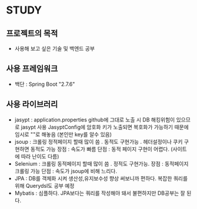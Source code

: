 # STUDY  
## 프로젝트의 목적  
* 사용해 보고 싶은 기술 및 백엔드 공부  
## 사용 프레임워크  
* 백단 : Spring Boot "2.7.6"   
## 사용 라이브러리  
* jasypt : application.properties github에 그대로 노출 시 DB 해킹위험이 있으므로 jasypt 사용 JasyptConfig에 암호화 키가 노출되면 복호화가 가능하기 때문에 임시로 ""로 해놓음 (본인만 key를 알수 있음)  
* jsoup : 크롤링 정적페이지 할때 많이 씀 . 동적도 구현가능 . 헤더설정이나 쿠키 구현하면 동적도 가능 장점 : 속도가 빠름 단점 : 동적 페이지 구현이 어렵다. (사이트에 따라 난이도 다름)
* Selenium : 크롤링 동적페이지 할때 많이 씀 . 정적도 구현가능. 장점 : 동적페이지 크롤링 가능 단점 : 속도가 jsoup에 비해 느리다.  
* JPA : DB를 객체화 시켜 생산성,유지보수성 향상 써보니까 편하다. 복잡한 쿼리를 위해 Querydsl도 공부 예정
* Mybatis : 심플하다. JPA보다는 쿼리를 작성해야 돼서 불편하지만 DB공부는 잘 된다.
